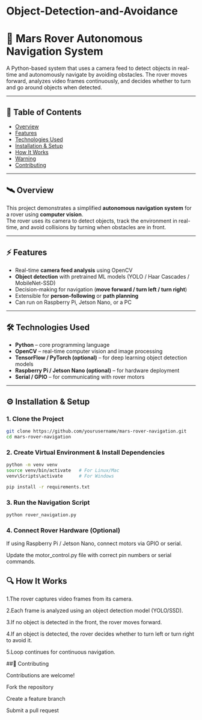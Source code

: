 ﻿# Object-Detection-and-Avoidance

# 🚀 Mars Rover Autonomous Navigation System

A Python-based system that uses a camera feed to detect objects in real-time and autonomously navigate by avoiding obstacles. The rover moves forward, analyzes video frames continuously, and decides whether to turn and go around objects when detected.

---

## 📑 Table of Contents

- [Overview](#overview)  
- [Features](#features)  
- [Technologies Used](#technologies-used)  
- [Installation & Setup](#installation--setup)  
- [How It Works](#how-it-works)  
- [Warning](#warning)  
- [Contributing](#contributing)  

---

## 🛰️ Overview

This project demonstrates a simplified **autonomous navigation system** for a rover using **computer vision**.  
The rover uses its camera to detect objects, track the environment in real-time, and avoid collisions by turning when obstacles are in front.

---

## ⚡ Features

- Real-time **camera feed analysis** using OpenCV  
- **Object detection** with pretrained ML models (YOLO / Haar Cascades / MobileNet-SSD)  
- Decision-making for navigation (**move forward / turn left / turn right**)  
- Extensible for **person-following** or **path planning**  
- Can run on Raspberry Pi, Jetson Nano, or a PC  

---

## 🛠️ Technologies Used

- **Python** – core programming language  
- **OpenCV** – real-time computer vision and image processing  
- **TensorFlow / PyTorch (optional)** – for deep learning object detection models  
- **Raspberry Pi / Jetson Nano (optional)** – for hardware deployment  
- **Serial / GPIO** – for communicating with rover motors  

---

## ⚙️ Installation & Setup

### 1. Clone the Project  
```bash
git clone https://github.com/yourusername/mars-rover-navigation.git
cd mars-rover-navigation
```
### 2. Create Virtual Environment & Install Dependencies
```bash
python -m venv venv
source venv/bin/activate   # For Linux/Mac
venv\Scripts\activate      # For Windows

pip install -r requirements.txt
```
### 3. Run the Navigation Script
```bash
python rover_navigation.py
```
### 4. Connect Rover Hardware (Optional)

If using Raspberry Pi / Jetson Nano, connect motors via GPIO or serial.

Update the motor_control.py file with correct pin numbers or serial commands.

## 🔍 How It Works
1.The rover captures video frames from its camera.

2.Each frame is analyzed using an object detection model (YOLO/SSD).

3.If no object is detected in the front, the rover moves forward.

4.If an object is detected, the rover decides whether to turn left or turn right to avoid it.

5.Loop continues for continuous navigation.

##🤝 Contributing

Contributions are welcome!

Fork the repository

Create a feature branch

Submit a pull request
